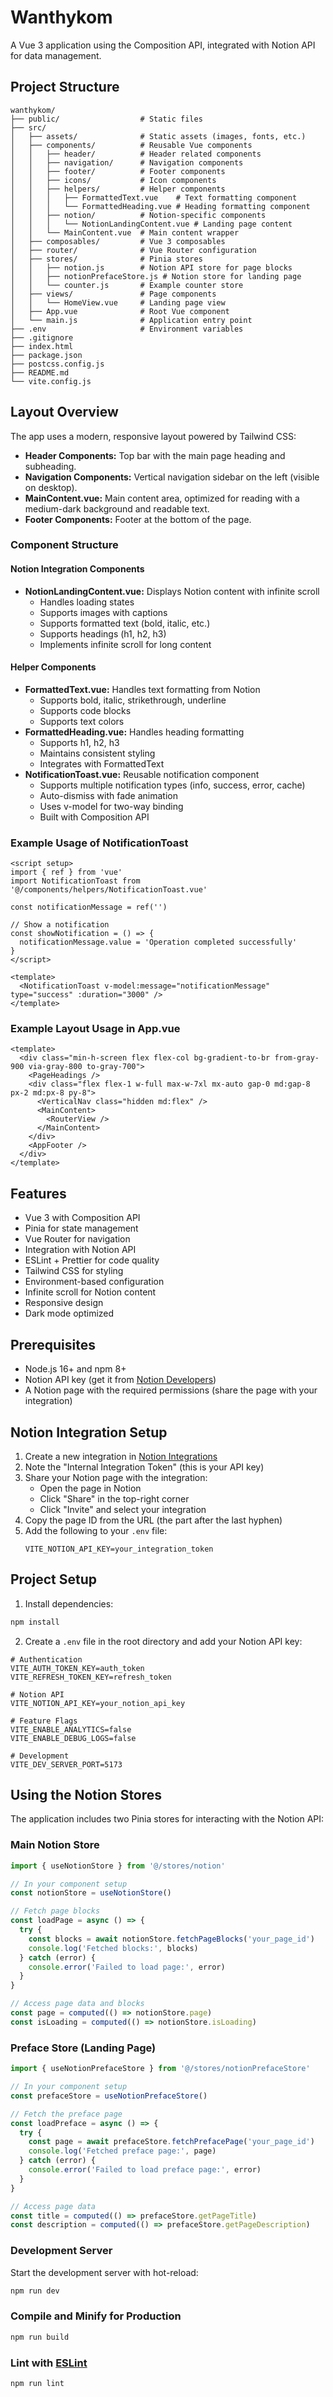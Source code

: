 # Wanthykom

A Vue 3 application using the Composition API, integrated with Notion API for data management.

## Project Structure

```
wanthykom/
├── public/                  # Static files
├── src/
│   ├── assets/              # Static assets (images, fonts, etc.)
│   ├── components/          # Reusable Vue components
│   │   ├── header/          # Header related components
│   │   ├── navigation/      # Navigation components
│   │   ├── footer/          # Footer components
│   │   ├── icons/           # Icon components
│   │   ├── helpers/         # Helper components
│   │   │   ├── FormattedText.vue    # Text formatting component
│   │   │   └── FormattedHeading.vue # Heading formatting component
│   │   ├── notion/          # Notion-specific components
│   │   │   └── NotionLandingContent.vue # Landing page content
│   │   └── MainContent.vue  # Main content wrapper
│   ├── composables/         # Vue 3 composables
│   ├── router/              # Vue Router configuration
│   ├── stores/              # Pinia stores
│   │   ├── notion.js        # Notion API store for page blocks
│   │   ├── notionPrefaceStore.js # Notion store for landing page
│   │   └── counter.js       # Example counter store
│   ├── views/               # Page components
│   │   └── HomeView.vue     # Landing page view
│   ├── App.vue              # Root Vue component
│   └── main.js              # Application entry point
├── .env                     # Environment variables
├── .gitignore
├── index.html
├── package.json
├── postcss.config.js
├── README.md
└── vite.config.js
```

## Layout Overview

The app uses a modern, responsive layout powered by Tailwind CSS:

- **Header Components:** Top bar with the main page heading and subheading.
- **Navigation Components:** Vertical navigation sidebar on the left (visible on desktop).
- **MainContent.vue:** Main content area, optimized for reading with a medium-dark background and readable text.
- **Footer Components:** Footer at the bottom of the page.

### Component Structure

#### Notion Integration Components

- **NotionLandingContent.vue:** Displays Notion content with infinite scroll
  - Handles loading states
  - Supports images with captions
  - Supports formatted text (bold, italic, etc.)
  - Supports headings (h1, h2, h3)
  - Implements infinite scroll for long content

#### Helper Components

- **FormattedText.vue:** Handles text formatting from Notion
  - Supports bold, italic, strikethrough, underline
  - Supports code blocks
  - Supports text colors
- **FormattedHeading.vue:** Handles heading formatting
  - Supports h1, h2, h3
  - Maintains consistent styling
  - Integrates with FormattedText
- **NotificationToast.vue:** Reusable notification component
  - Supports multiple notification types (info, success, error, cache)
  - Auto-dismiss with fade animation
  - Uses v-model for two-way binding
  - Built with Composition API

### Example Usage of NotificationToast

```vue
<script setup>
import { ref } from 'vue'
import NotificationToast from '@/components/helpers/NotificationToast.vue'

const notificationMessage = ref('')

// Show a notification
const showNotification = () => {
  notificationMessage.value = 'Operation completed successfully'
}
</script>

<template>
  <NotificationToast v-model:message="notificationMessage" type="success" :duration="3000" />
</template>
```

### Example Layout Usage in App.vue

```vue
<template>
  <div class="min-h-screen flex flex-col bg-gradient-to-br from-gray-900 via-gray-800 to-gray-700">
    <PageHeadings />
    <div class="flex flex-1 w-full max-w-7xl mx-auto gap-0 md:gap-8 px-2 md:px-8 py-8">
      <VerticalNav class="hidden md:flex" />
      <MainContent>
        <RouterView />
      </MainContent>
    </div>
    <AppFooter />
  </div>
</template>
```

## Features

- Vue 3 with Composition API
- Pinia for state management
- Vue Router for navigation
- Integration with Notion API
- ESLint + Prettier for code quality
- Tailwind CSS for styling
- Environment-based configuration
- Infinite scroll for Notion content
- Responsive design
- Dark mode optimized

## Prerequisites

- Node.js 16+ and npm 8+
- Notion API key (get it from [Notion Developers](https://developers.notion.com/))
- A Notion page with the required permissions (share the page with your integration)

## Notion Integration Setup

1. Create a new integration in [Notion Integrations](https://www.notion.so/my-integrations)
2. Note the "Internal Integration Token" (this is your API key)
3. Share your Notion page with the integration:
   - Open the page in Notion
   - Click "Share" in the top-right corner
   - Click "Invite" and select your integration
4. Copy the page ID from the URL (the part after the last hyphen)
5. Add the following to your `.env` file:
   ```
   VITE_NOTION_API_KEY=your_integration_token
   ```

## Project Setup

1. Install dependencies:

```sh
npm install
```

2. Create a `.env` file in the root directory and add your Notion API key:

```env
# Authentication
VITE_AUTH_TOKEN_KEY=auth_token
VITE_REFRESH_TOKEN_KEY=refresh_token

# Notion API
VITE_NOTION_API_KEY=your_notion_api_key

# Feature Flags
VITE_ENABLE_ANALYTICS=false
VITE_ENABLE_DEBUG_LOGS=false

# Development
VITE_DEV_SERVER_PORT=5173
```

## Using the Notion Stores

The application includes two Pinia stores for interacting with the Notion API:

### Main Notion Store

```javascript
import { useNotionStore } from '@/stores/notion'

// In your component setup
const notionStore = useNotionStore()

// Fetch page blocks
const loadPage = async () => {
  try {
    const blocks = await notionStore.fetchPageBlocks('your_page_id')
    console.log('Fetched blocks:', blocks)
  } catch (error) {
    console.error('Failed to load page:', error)
  }
}

// Access page data and blocks
const page = computed(() => notionStore.page)
const isLoading = computed(() => notionStore.isLoading)
```

### Preface Store (Landing Page)

```javascript
import { useNotionPrefaceStore } from '@/stores/notionPrefaceStore'

// In your component setup
const prefaceStore = useNotionPrefaceStore()

// Fetch the preface page
const loadPreface = async () => {
  try {
    const page = await prefaceStore.fetchPrefacePage('your_page_id')
    console.log('Fetched preface page:', page)
  } catch (error) {
    console.error('Failed to load preface page:', error)
  }
}

// Access page data
const title = computed(() => prefaceStore.getPageTitle)
const description = computed(() => prefaceStore.getPageDescription)
```

### Development Server

Start the development server with hot-reload:

```sh
npm run dev
```

### Compile and Minify for Production

```sh
npm run build
```

### Lint with [ESLint](https://eslint.org/)

```sh
npm run lint
```
